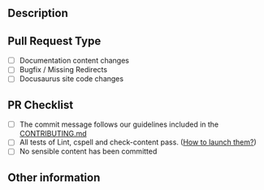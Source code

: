 <!-- Thank you for proposing this Pull Request. We ask you first to follow this template to include the information needed for a more comprehensible review. -->

## Description

<!-- Please include here a description of the Pull Request: what you are modifying, why you are proposing it, why is it important? -->

## Pull Request Type

<!-- What kind of change does this PR introduce? Please check the one that applies to this PR using "x".  -->

- [ ] Documentation content changes
- [ ] Bugfix / Missing Redirects
- [ ] Docusaurus site code changes

## PR Checklist

- [ ] The commit message follows our guidelines included in the [CONTRIBUTING.md](../blob/main/CONTRIBUTING.md#how-to-submit-a-pr)
- [ ] All tests of Lint, cspell and check-content pass. ([How to launch them?](../blob/main/CONTRIBUTING.md#content-checks))
- [ ] No sensible content has been committed

## Other information

<!-- Use this space to include more information about your pull request. If you don't need to add anything, feel free to remove this section. -->

